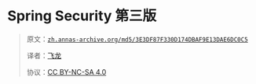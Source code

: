 # Spring Security 第三版

> 原文：[`zh.annas-archive.org/md5/3E3DF87F330D174DBAF9E13DAE6DC0C5`](https://zh.annas-archive.org/md5/3E3DF87F330D174DBAF9E13DAE6DC0C5)
> 
> 译者：[飞龙](https://github.com/wizardforcel)
> 
> 协议：[CC BY-NC-SA 4.0](http://creativecommons.org/licenses/by-nc-sa/4.0/)